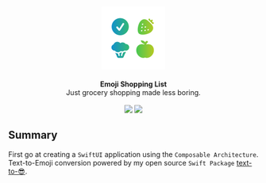<div align="center">
   <img width="128" src=".github/assets/icon-readme.png" alt="Emoji Shopping List"><br />
</div>

<br />

<div align="center">
   <strong>Emoji Shopping List</strong><br />
   Just grocery shopping made less boring.
</div>

<br />

<div align="center">
   <img src="https://github.com/WouterWisse/text-to-emoji/actions/workflows/main.yml/badge.svg">
   <a href="https://www.twitter.com/wouterwisse" target="_blank">
      <img src="https://img.shields.io/badge/contact%20-@wouterwisse-blue.svg">
   </a>
</div>

## Summary
First go at creating a `SwiftUI` application using the `Composable Architecture`. Text-to-Emoji conversion powered by my open source `Swift Package` [text-to-😎](https://github.com/WouterWisse/text-to-emoji).

